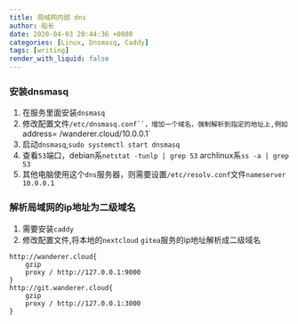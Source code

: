 ```yaml
---
title: 局域网内部 dns
author: 船长
date: 2020-04-03 20:44:36 +0800
categories: [Linux, Dnsmasq, Caddy]
tags: [writing]
render_with_liquid: false
---
```


### 安装dnsmasq
1. 在服务里面安装`dnsmasq`
2. 修改配置文件`/etc/dnsmasq.conf``，增加一个域名，强制解析到指定的地址上,例如`address= /wanderer.cloud/10.0.0.1`
3. 启动`dnsmasq`,`sudo systemctl start dnsmasq`
4. 查看`53`端口，debian系`netstat -tunlp | grep 53` archlinux系`ss -a | grep 53`
5. 其他电脑使用这个`dns`服务器，则需要设置`/etc/resolv.conf`文件`nameserver 10.0.0.1`


### 解析局域网的ip地址为二级域名
1. 需要安装`caddy`
2. 修改配置文件,将本地的`nextcloud` `gitea`服务的ip地址解析成二级域名
```
http://wanderer.cloud{
	gzip
	proxy / http://127.0.0.1:9000
}
http://git.wanderer.cloud{
	gzip
	proxy / http://127.0.0.1:3000
}
```